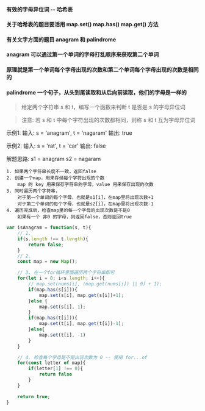 #### 有效的字母异位词 -- 哈希表

#### 关于哈希表的题目要活用 map.set() map.has() map.get() 方法

#### 有关文字方面的题目 anagram 和 palindrome
#### anagram 可以通过第一个单词的字母打乱顺序来获取第二个单词
####         原理就是第一个单词每个字母出现的次数和第二个单词每个字母出现的次数是相同的
#### palindrome 一个句子，从头到尾读取和从后向前读取，他们的字母是一样的 

> 给定两个字符串 s 和 t，编写一个函数来判断 t 是否是 s 的字母异位词

> 注意: 若 s 和 t 中每个字符出现的次数都相同，则称 s 和 t 互为字母异位词

示例1:
    输入: s = 'anagram', t = 'nagaram'
    输出: true

示例2:
    输入: s = 'rat', t = 'car'
    输出: false

解题思路:
    s1 = anagram
    s2 = nagaram

    1. 如果两个字符串长度不一致，返回false
    2. 创建一个map，用来存储每个字符出现的个数
        map 的 key 用来保存字符串的字母，value 用来保存出现的次数
    3. 同时遍历两个字符串，
        对于第一个单词的每个字母，也就是s1[i]，在map里将出现次数+1
        对于第二个单词的每个字母，也就是s2[i]，在map里将出现次数-1
    4. 遍历完成后，检查map里的每一个字母的出现次数是不是0
        如果有一个 非0 的字母，则返回false，否则返回true
        
```js
var isAnagram = function(s, t){
    // 1.
    if(s.length !== t.length){
        return false;
    }
    // 2.
    const map = new Map();

    // 3. 在一个for循环里面遍历两个字符串即可
    for(let i = 0; i<s.length; i++){
        // map.set(nums[i], (map.get(nums[i]) || 0) + 1);
        if(map.has(s[i])){
            map.set(s[i], map.get(s[i])+1);
        }else {
            map.set(s[i], 1);
        }
        if(map.has(t[i])){
            map.set(t[i], map.get(t[i])-1);
        }else{
            map.set(t[i], -1)
        }
    }

    // 4. 检查每个字母是不是出现次数为 0 -- 使用 for...of
    for(const letter of map){
        if(letter[1] !== 0){
            return false
        }
    }

    return true;
}


```